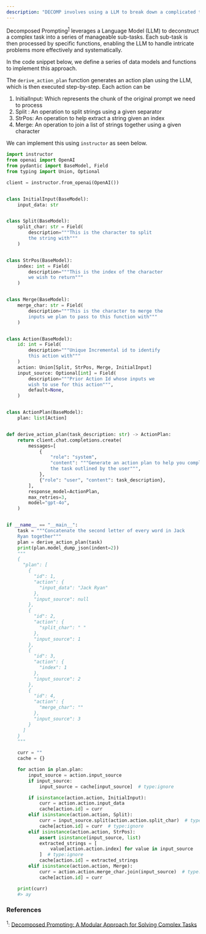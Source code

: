 ```yaml
---
description: "DECOMP involves using a LLM to break down a complicated task into sub tasks that it has been provided with"
---
```


Decomposed Prompting<sup><a href="https://arxiv.org/pdf/2210.02406">1</a></sup> leverages a Language Model (LLM) to deconstruct a complex task into a series of manageable sub-tasks. Each sub-task is then processed by specific functions, enabling the LLM to handle intricate problems more effectively and systematically.

In the code snippet below, we define a series of data models and functions to implement this approach.

The `derive_action_plan` function generates an action plan using the LLM, which is then executed step-by-step. Each action can be

1. InitialInput: Which represents the chunk of the original prompt we need to process
2. Split : An operation to split strings using a given separator
3. StrPos: An operation to help extract a string given an index
4. Merge: An operation to join a list of strings together using a given character

We can implement this using `instructor` as seen below.

```python
import instructor
from openai import OpenAI
from pydantic import BaseModel, Field
from typing import Union, Optional

client = instructor.from_openai(OpenAI())


class InitialInput(BaseModel):
    input_data: str


class Split(BaseModel):
    split_char: str = Field(
        description="""This is the character to split
        the string with"""
    )


class StrPos(BaseModel):
    index: int = Field(
        description="""This is the index of the character
        we wish to return"""
    )


class Merge(BaseModel):
    merge_char: str = Field(
        description="""This is the character to merge the
        inputs we plan to pass to this function with"""
    )


class Action(BaseModel):
    id: int = Field(
        description="""Unique Incremental id to identify
        this action with"""
    )
    action: Union[Split, StrPos, Merge, InitialInput]
    input_source: Optional[int] = Field(
        description="""Prior Action Id whose inputs we
        wish to use for this action""",
        default=None,
    )


class ActionPlan(BaseModel):
    plan: list[Action]


def derive_action_plan(task_description: str) -> ActionPlan:
    return client.chat.completions.create(
        messages=[
            {
                "role": "system",
                "content": """Generate an action plan to help you complete
                the task outlined by the user""",
            },
            {"role": "user", "content": task_description},
        ],
        response_model=ActionPlan,
        max_retries=3,
        model="gpt-4o",
    )


if __name__ == "__main__":
    task = """Concatenate the second letter of every word in Jack
    Ryan together"""
    plan = derive_action_plan(task)
    print(plan.model_dump_json(indent=2))
    """
    {
      "plan": [
        {
          "id": 1,
          "action": {
            "input_data": "Jack Ryan"
          },
          "input_source": null
        },
        {
          "id": 2,
          "action": {
            "split_char": " "
          },
          "input_source": 1
        },
        {
          "id": 3,
          "action": {
            "index": 1
          },
          "input_source": 2
        },
        {
          "id": 4,
          "action": {
            "merge_char": ""
          },
          "input_source": 3
        }
      ]
    }
    """

    curr = ""
    cache = {}

    for action in plan.plan:
        input_source = action.input_source
        if input_source:
            input_source = cache[input_source]  # type:ignore

        if isinstance(action.action, InitialInput):
            curr = action.action.input_data
            cache[action.id] = curr
        elif isinstance(action.action, Split):
            curr = input_source.split(action.action.split_char)  # type:ignore
            cache[action.id] = curr  # type:ignore
        elif isinstance(action.action, StrPos):
            assert isinstance(input_source, list)
            extracted_strings = [
                value[action.action.index] for value in input_source
            ]  # type:ignore
            cache[action.id] = extracted_strings
        elif isinstance(action.action, Merge):
            curr = action.action.merge_char.join(input_source)  # type:ignore
            cache[action.id] = curr

    print(curr)
    #> ay
```

### References

<sup id="ref-1">1</sup>: [Decomposed Prompting: A Modular Approach for Solving Complex Tasks](https://arxiv.org/pdf/2210.02406)
